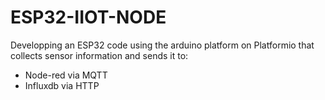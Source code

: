 # ESP32-IIOT-NODE
Developping an ESP32 code using the arduino platform on Platformio that collects sensor information and sends it to:
- Node-red via MQTT
- Influxdb via HTTP
